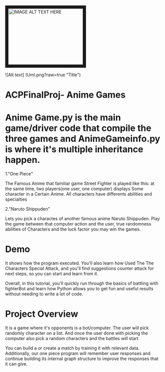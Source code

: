 <a href="http://www.youtube.com/watch?feature=player_embedded&v=CUDCgZ008dY
" target="_blank"><img src="http://img.youtube.com/vi/CUDCgZ008dY/0.jpg" 
alt="IMAGE ALT TEXT HERE" width="240" height="180" border="10" /></a>

![Alt text] (Uml.png?raw=true "Title")

# ACPFinalProj- Anime Games
# Anime Game.py is the main game/driver code that compile the three games and AnimeGameinfo.py is where it's multiple inheritance happen.

1."One Piece"

 The Famous Anime that familiar game Street Fighter  is played like this: at the same time, two players(one user, one computer) displays Some character in a Certain Anime. All characters have differents abilities and specialties

2."Naruto Shippuden"

 Lets you pick a charactes of another famous anime Naruto Shippuden. Play the game between that computer action and the user,  true randomness abilities of Characters and the luck factor you may win the games.

# Demo


It shows how the program executed. You'll also learn how Used The The Characters Special Attack, and you'll find suggestions counter attack for next steps, so you can start and learn from it.

Overall, in this tutorial, you'll quickly run through the basics of battling with fighterBot and learn how Python allows you to get fun and useful results without needing to write a lot of code.


# Project Overview

It is a game where it's opponents is a bot/computer. The user will pick randomly character on a list. And once the user done with picking the computer also pick a random characters and the battles will start

You can build a or create a match by training it with relevant data. Additionally, our one piece program will remember user responses and continue building its internal graph structure to improve the responses that it can give.

